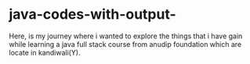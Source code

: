 # java-codes-with-output-
Here, is my journey where i wanted to explore the things that i have gain while learning a java full stack course from anudip foundation which are locate in kandiwali(Y).

